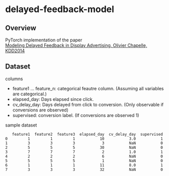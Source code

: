 # delayed-feedback-model

## Overview
PyTorch implementation of the paper  
[Modeling Delayed Feedback in Display Advertising, Olivier Chapelle, KDD2014](http://citeseerx.ist.psu.edu/viewdoc/download?doi=10.1.1.650.6087&rep=rep1&type=pdf)

## Dataset
columns
- feature1 ... feature_n: categorical feautre column. (Assuming all variables are categorical.)
- elapsed_day: Days elapsed since click.
- cv_delay_day: Days delayed from click to conversion. (Only observable if conversions are observed)
- supervised: conversion label. (If conversions are observed 1)

sample dataset
```
   feature1  feature2  feature3  elapsed_day  cv_delay_day  supervised
0         1         1         1           10           3.0           1
1         3         3         3            3           NaN           0
2         5         5         5           30           NaN           0
3         7         7         7            2           1.0           1
4         2         2         2            6           NaN           0
5         5         5         5            1           NaN           0
6         1         1         1           11           8.0           1
7         3         3         3           32           NaN           0
```